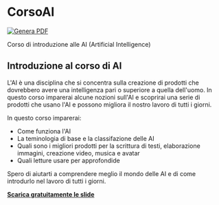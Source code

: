 # CorsoAI 

[![Genera PDF](https://github.com/matteobaccan/CorsoAI/actions/workflows/generatepdf.yml/badge.svg)](https://github.com/matteobaccan/CorsoAI/actions/workflows/generatepdf.yml)

Corso di introduzione alle AI (Artificial Intelligence)

## Introduzione al corso di AI

L'AI è una disciplina che si concentra sulla creazione di prodotti che dovrebbero avere una intelligenza pari o superiore a quella dell'uomo.
In questo corso imparerai alcune nozioni sull'AI e scoprirai una serie di prodotti che usano l'AI e possono migliora il nostro lavoro di tutti i giorni.

In questo corso imparerai:

- Come funziona l'AI
- La teminologia di base e la classifazione delle AI
- Quali sono i migliori prodotti per la scrittura di testi, elaborazione immagini, creazione video, musica e avatar
- Quali letture usare per approfondide

Spero di aiutarti a comprendere meglio il mondo delle AI e di come introdurlo nel lavoro di tutti i giorni.

__[Scarica gratuitamente le slide](https://raw.githubusercontent.com/matteobaccan/CorsoAI/main/slide/Corso_AI.pdf)__
